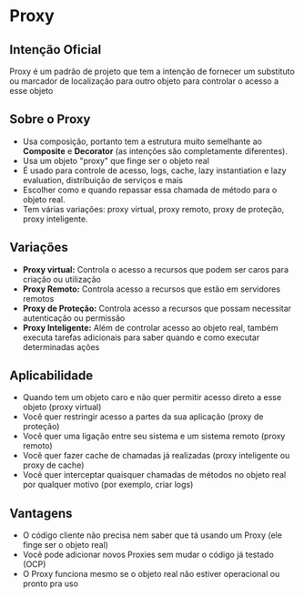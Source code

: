 # Proxy 

## Intenção Oficial

Proxy é um padrão de projeto que tem a intenção de fornecer um substituto ou marcador de localização para outro objeto para controlar o acesso a esse objeto

## Sobre o Proxy

- Usa composição, portanto tem a estrutura muito semelhante ao **Composite** e **Decorator** (as intenções são completamente diferentes).
- Usa um objeto "proxy" que finge ser o objeto real
- É usado para controle de acesso, logs, cache, lazy instantiation e lazy evaluation, distribuição de serviços e mais
- Escolher como e quando repassar essa chamada de método para o objeto real.
- Tem várias variações: proxy virtual, proxy remoto, proxy de proteção, proxy inteligente.

## Variações

- **Proxy virtual:** Controla o acesso a recursos que podem ser caros para criação ou utilização
- **Proxy Remoto:** Controla acesso a recursos que estão em servidores remotos
- **Proxy de Proteção:** Controla acesso a recursos que possam necessitar autenticação ou permissão
- **Proxy Inteligente:** Além de controlar acesso ao objeto real, também executa tarefas adicionais para saber quando e como executar determinadas ações 

## Aplicabilidade

- Quando tem um objeto caro e não quer permitir acesso direto a esse objeto (proxy virtual)
- Você quer restringir acesso a partes da sua aplicação (proxy de proteção)
- Você quer uma ligação entre seu sistema e um sistema remoto (proxy remoto)
- Você quer fazer cache de chamadas já realizadas (proxy inteligente ou proxy de cache)
- Você quer interceptar quaisquer chamadas de métodos no objeto real por qualquer motivo (por exemplo, criar logs)

## Vantagens

- O código cliente não precisa nem saber que tá usando um Proxy (ele finge ser o objeto real)
- Você pode adicionar novos Proxies sem mudar o código já testado (OCP)
- O Proxy funciona mesmo se o objeto real não estiver operacional ou pronto pra uso